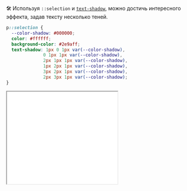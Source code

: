 🛠 Используя `::selection` и [`text-shadow`](/css/text-shadow), можно достичь интересного эффекта, задав тексту несколько теней.

```css
p::selection {
  --color-shadow: #000000;
  color: #ffffff;
  background-color: #2e9aff;
  text-shadow: 1px 0 1px var(--color-shadow),
              0 1px 1px var(--color-shadow),
              2px 1px 1px var(--color-shadow),
              1px 2px 1px var(--color-shadow),
              3px 2px 1px var(--color-shadow),
              2px 3px 1px var(--color-shadow);
}
```

<iframe title="::selection в сочетании с text-shadow" src="../demos/selection-with-text-shadow/" height="250"></iframe>
